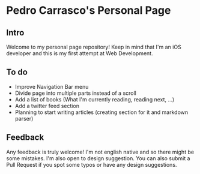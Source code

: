 # Pedro Carrasco's Personal Page

## Intro
Welcome to my personal page repository! Keep in mind that I'm an iOS developer and this is my first attempt at Web Development.

## To do
- Improve Navigation Bar menu
- Divide page into multiple parts instead of a scroll
- Add a list of books (What I'm currently reading, reading next, ...)
- Add a twitter feed section
- Planning to start writing articles (creating section for it and markdown parser)

## Feedback
Any feedback is truly welcome! I'm not english native and so there might be some mistakes. I'm also open to design suggestion. You can also submit a Pull Request if you spot some typos or have any design suggestions.
